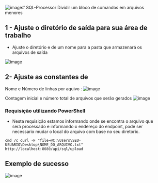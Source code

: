 ![image](https://github.com/user-attachments/assets/94bd2729-68a9-4f31-8515-9ccb2c2381af)# SQL-Processor
Dividir um bloco de comandos em arquivos menores


## 1 - Ajuste o diretório de saída para sua área de trabalho 
- Ajuste o diretório e de um nome para a pasta que armazenará os arquivos de saída

![image](https://github.com/user-attachments/assets/7524da48-fbd5-42d9-a04c-669da5230fe2)

##  2- Ajuste as constantes de 


Nome e Número de linhas por aquivo :
![image](https://github.com/user-attachments/assets/a3bd084e-2748-4307-a85d-9b0a1a96b257)


Contagem inicial e número total de arquivos que serão gerados
![image](https://github.com/user-attachments/assets/81c0010a-809b-4226-b9fb-8d86d2e52e13)

### Requisição utilizando PowerShell 
- Nesta requisição estamos informando onde se encontra o arquivo que será processado e informando o endereço do endpoint, pode ser necessario mudar o local do arquivo com base no seu diretorio.
```
cmd /c curl -F "file=@C:\Users\SEU-USUARIO\Desktop\NOME_DO_ARQUIVO.txt" http://localhost:8080/api/sql/upload
```

## Exemplo de sucesso
![image](https://github.com/user-attachments/assets/7ed843ac-7755-4120-ba05-4f4b5afa0211)



